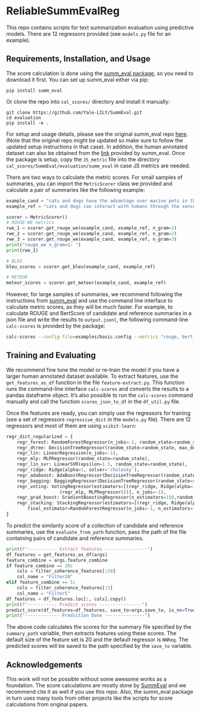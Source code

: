 # ReliableSummEvalReg
This repo contains scripts for text summarization evaluation using predictive models. There are 12 regressors provided (see `models.py` file for an example). 

## Requirements, Installation, and Usage

The score calculation is done using the [summ_eval package](https://github.com/Yale-LILY/SummEval), so you need to download it first. You can set up summ_eval either via pip:

```
pip install summ_eval
```

Or clone the repo into `cal_scores/` directory and install it manually:

```
git clone https://github.com/Yale-LILY/SummEval.git
cd evaluation
pip install -e .
```

For setup and usage details, please see the original summ_eval repo [here](https://github.com/Yale-LILY/SummEval). (Note that the original repo might be updated so make sure to follow the updated setup instructions in that case). In addition, the human annotated dataset can also be obtained from the [link](https://github.com/Yale-LILY/SummEval) provided by summ_eval. Once the package is setup, copy the `JS_metric` file into the directory `cal_scores/SummEval/evaluation/summ_eval` in case JS metrics are needed.

There are two ways to calculate the metric scores. For small samples of summaries, you can import the `MetricScorer` class we provided and calculate a pair of summaries like the following example:

```python
example_cand = "cats and dogs have the advantage over marine pets in that they can interact with humans through the sense of touch."
example_ref = "cats and dogs can interact with humans through the sense of touch, therefore they have the advantage over marine pets."

scorer = MetricScorer()
# ROUGE-WE metrics
rwe_1 = scorer.get_rouge_we(example_cand, example_ref, n_gram=1)
rwe_2 = scorer.get_rouge_we(example_cand, example_ref, n_gram=2)
rwe_3 = scorer.get_rouge_we(example_cand, example_ref, n_gram=3)
print("rouge_we n_gram=1: ")
print(rwe_1)

# BLEU
bleu_scores = scorer.get_bleu(example_cand, example_ref)

# METEOR
meteor_scores = scorer.get_meteor(example_cand, example_ref)
```

However, for large samples of summaries, we recommend following the instructions from [summ_eval](https://github.com/Yale-LILY/SummEval) and use the command line interface to calculate metric scores, as they will be much faster. For example, to calculate ROUGE and BertScore of candidate and reference summaries in a json file and write the results to `output.jsonl`, the following command-line `calc-scores` is provided by the package:

```bash
calc-scores --config-file=examples/basic.config --metrics "rouge, bert_score" --jsonl-file data.jsonl --output-file rouge_bertscore.jsonl

```

## Training and Evaluating

We recommend fine tune the model or re-train the model if you have a larger human annotated dataset available. To extract features, use the `get_features_as_df` function in the file `feature-extract.py`. This function runs the command-line interface `calc-scores` and converts the results to a pandas dataframe object. It’s also possible to run the `calc-scores` command manually and call the function `scores_json_to_df` in the `df_util.py` file. 

Once the features are ready, you can simply use the regressors for training (see a set of regressors `regressive_dict` in the `models.py` file). There are 12 regressors and most of them are using `scikit-learn`:

```python
regr_dict_regularized = {
    regr_forest: RandomForestRegressor(n_jobs=-1, random_state=random_state),
    regr_dtree: DecisionTreeRegressor(random_state=random_state, max_depth=3),
    regr_lin: LinearRegression(n_jobs=-1),
    regr_mlp: MLPRegressor(random_state=random_state),
    regr_lin_svr: LinearSVR(epsilon=1.5, random_state=random_state),
    regr_ridge: Ridge(alpha=1, solver='cholesky'),
    regr_adaboost: AdaBoostRegressor(DecisionTreeRegressor(random_state=random_state, max_depth=3), n_estimators=200,learning_rate=0.5, random_state=random_state),
    regr_bagging: BaggingRegressor(DecisionTreeRegressor(random_state=random_state, max_depth=3), n_estimators=100,max_samples=1.0, bootstrap=True,n_jobs=-1),
    regr_voting: VotingRegressor(estimators=[(regr_ridge, Ridge(alpha=1, solver='cholesky')), (regr_forest, RandomForestRegressor(n_jobs=-1)),
                    (regr_mlp, MLPRegressor())], n_jobs=-1),
    regr_grad_boost: GradientBoostingRegressor(n_estimators=150,random_state=random_state),
    regr_stacking: StackingRegressor(estimators=[(regr_ridge, Ridge(alpha=1, solver='cholesky')), (regr_lin_svr, LinearSVR(epsilon=1.5)),(regr_mlp, MLPRegressor())],
        final_estimator=RandomForestRegressor(n_jobs=-1, n_estimators=10, 		 random_state=11), n_jobs=-1)
}
```

To predict the similarity score of a collection of candidate and reference summaries, use the `evaluate_from_path` function, pass the path of the file containing pairs of candidate and reference summaries.

```python
print(f"----------- Extract features ----------------")
df_features = get_features_as_df(args)
feature_combine = args.feature_combine
if feature_combine == 20:
    cols = filter_coherence_features[:20]
    col_name = "Filter20"
elif feature_combine == 5:
    cols = filter_coherence_features[:5]
    col_name = "Filter5"
df_features = df_features.loc[:, cols].copy()
print(f"----------- Predict scores ----------------")
predict_score(df_features=df_features, save_to=args.save_to, is_nn=True, col_name=col_name)
print("------------- Prediction Done ---------------")
```

The above code calculates the scores for the summary file specified by the `summary_path` variable, then extracts features using these scores. The default size of the feature set is 20 and the default regressor is `NNReg`. The predicted scores will be saved to the path specified by the `save_to` variable.

## Acknowledgements

This work will not be possible without some awesome works as a foundation. The score calculations are mostly done by [SummEval](https://github.com/Yale-LILY/SummEval) and  we recommend cite it as well if you use this repo. Also, the summ_eval package in turn uses many tools from other projects like the scripts for score calculations from original papers.


